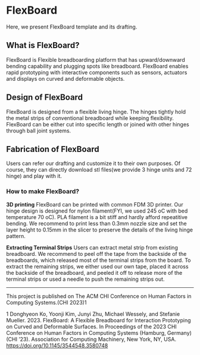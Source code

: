 # FlexBoard
Here, we present FlexBoard template and its drafting.


## What is FlexBoard?
FlexBoard is Flexible breadboarding platform that has upward/downward bending capability and plugging spots like breadboard.
FlexBoard enables rapid prototyping with interactive components such as sensors, actuators and displays on curved and deformable objects. 


## Design of FlexBoard
FlexBoard is designed from a flexible living hinge. The hinges tightly hold the metal strips of conventional breadboard while keeping flexibility.
FlexBoard can be either cut into specific length or joined with other hinges through ball joint systems.


## Fabrication of FlexBoard
Users can refer our drafting and customize it to their own purposes.
Of course, they can directly download stl files(we provide 3 hinge units and 72 hinge) and play with it.


### How to make FlexBoard?
**3D printing**
FlexBoard can be printed with common FDM 3D printer.
Our hinge design is designed for nylon filament(FYI, we used 245 oC with bed temperature 70 oC). PLA filament is a bit stiff and hardly afford repeatitive bending.
We recommend to print less than 0.3mm nozzle size and set the layer height to 0.15mm in the slicer to preserve the details of the living hinge pattern.

**Extracting Terminal Strips**
Users can extract metal strip from existing breadboard. 
We recommend to peel off the tape from the backside of the breadboards, which released most of the terminal strips from the board.
To extract the remaining strips, we either used our own tape, placed it across the backside of the breadboard, and peeled it off to release more of the terminal strips or used a needle to push the remaining strips out.


___

This project is published on The ACM CHI Conference on Human Factors in Computing Systems.(CHI 2023)<a name="footnote_1">1</a>

<a name="footnote_1">1</a> Donghyeon Ko, Yoonji Kim, Junyi Zhu, Michael Wessely, and Stefanie Mueller. 2023. FlexBoard: A Flexible Breadboard for Interaction Prototyping
on Curved and Deformable Surfaces. In Proceedings of the 2023 CHI Conference on Human Factors in Computing Systems (Hamburg, Germany) (CHI
’23). Association for Computing Machinery, New York, NY, USA. <https://doi.org/10.1145/3544548.3580748>
